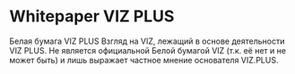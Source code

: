 # Whitepaper VIZ PLUS
Белая бумага VIZ PLUS
Взгляд на VIZ, лежащий в основе деятельности VIZ PLUS. Не является официальной Белой бумагой VIZ (т.к. её нет и не может быть) и лишь выражает частное мнение основателя VIZ.PLUS.
